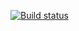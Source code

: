 [![Build status](https://ci.appveyor.com/api/projects/status/y8amnomo57dxxf2d/branch/main?svg=true)](https://ci.appveyor.com/project/PaulDehant/testselenium/branch/main)